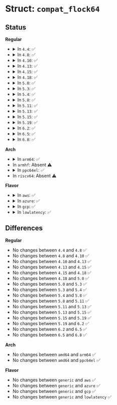 # Struct: <code>compat_flock64</code>

## Status
<b>Regular</b>
<ul>
<li>
<details>
<summary>In <code>4.4</code>: ✅</summary>

```c
struct compat_flock64 {
    short int l_type;
    short int l_whence;
    compat_loff_t l_start;
    compat_loff_t l_len;
    compat_pid_t l_pid;
};
```
</details>
</li>
<li>
<details>
<summary>In <code>4.8</code>: ✅</summary>

```c
struct compat_flock64 {
    short int l_type;
    short int l_whence;
    compat_loff_t l_start;
    compat_loff_t l_len;
    compat_pid_t l_pid;
};
```
</details>
</li>
<li>
<details>
<summary>In <code>4.10</code>: ✅</summary>

```c
struct compat_flock64 {
    short int l_type;
    short int l_whence;
    compat_loff_t l_start;
    compat_loff_t l_len;
    compat_pid_t l_pid;
};
```
</details>
</li>
<li>
<details>
<summary>In <code>4.13</code>: ✅</summary>

```c
struct compat_flock64 {
    short int l_type;
    short int l_whence;
    compat_loff_t l_start;
    compat_loff_t l_len;
    compat_pid_t l_pid;
};
```
</details>
</li>
<li>
<details>
<summary>In <code>4.15</code>: ✅</summary>

```c
struct compat_flock64 {
    short int l_type;
    short int l_whence;
    compat_loff_t l_start;
    compat_loff_t l_len;
    compat_pid_t l_pid;
};
```
</details>
</li>
<li>
<details>
<summary>In <code>4.18</code>: ✅</summary>

```c
struct compat_flock64 {
    short int l_type;
    short int l_whence;
    compat_loff_t l_start;
    compat_loff_t l_len;
    compat_pid_t l_pid;
};
```
</details>
</li>
<li>
<details>
<summary>In <code>5.0</code>: ✅</summary>

```c
struct compat_flock64 {
    short int l_type;
    short int l_whence;
    compat_loff_t l_start;
    compat_loff_t l_len;
    compat_pid_t l_pid;
};
```
</details>
</li>
<li>
<details>
<summary>In <code>5.3</code>: ✅</summary>

```c
struct compat_flock64 {
    short int l_type;
    short int l_whence;
    compat_loff_t l_start;
    compat_loff_t l_len;
    compat_pid_t l_pid;
};
```
</details>
</li>
<li>
<details>
<summary>In <code>5.4</code>: ✅</summary>

```c
struct compat_flock64 {
    short int l_type;
    short int l_whence;
    compat_loff_t l_start;
    compat_loff_t l_len;
    compat_pid_t l_pid;
};
```
</details>
</li>
<li>
<details>
<summary>In <code>5.8</code>: ✅</summary>

```c
struct compat_flock64 {
    short int l_type;
    short int l_whence;
    compat_loff_t l_start;
    compat_loff_t l_len;
    compat_pid_t l_pid;
};
```
</details>
</li>
<li>
<details>
<summary>In <code>5.11</code>: ✅</summary>

```c
struct compat_flock64 {
    short int l_type;
    short int l_whence;
    compat_loff_t l_start;
    compat_loff_t l_len;
    compat_pid_t l_pid;
};
```
</details>
</li>
<li>
<details>
<summary>In <code>5.13</code>: ✅</summary>

```c
struct compat_flock64 {
    short int l_type;
    short int l_whence;
    compat_loff_t l_start;
    compat_loff_t l_len;
    compat_pid_t l_pid;
};
```
</details>
</li>
<li>
<details>
<summary>In <code>5.15</code>: ✅</summary>

```c
struct compat_flock64 {
    short int l_type;
    short int l_whence;
    compat_loff_t l_start;
    compat_loff_t l_len;
    compat_pid_t l_pid;
};
```
</details>
</li>
<li>
<details>
<summary>In <code>5.19</code>: ✅</summary>

```c
struct compat_flock64 {
    short int l_type;
    short int l_whence;
    compat_loff_t l_start;
    compat_loff_t l_len;
    compat_pid_t l_pid;
};
```
</details>
</li>
<li>
<details>
<summary>In <code>6.2</code>: ✅</summary>

```c
struct compat_flock64 {
    short int l_type;
    short int l_whence;
    compat_loff_t l_start;
    compat_loff_t l_len;
    compat_pid_t l_pid;
};
```
</details>
</li>
<li>
<details>
<summary>In <code>6.5</code>: ✅</summary>

```c
struct compat_flock64 {
    short int l_type;
    short int l_whence;
    compat_loff_t l_start;
    compat_loff_t l_len;
    compat_pid_t l_pid;
};
```
</details>
</li>
<li>
<details>
<summary>In <code>6.8</code>: ✅</summary>

```c
struct compat_flock64 {
    short int l_type;
    short int l_whence;
    compat_loff_t l_start;
    compat_loff_t l_len;
    compat_pid_t l_pid;
};
```
</details>
</li>
</ul>
<b>Arch</b>
<ul>
<li>
<details>
<summary>In <code>arm64</code>: ✅</summary>

```c
struct compat_flock64 {
    short int l_type;
    short int l_whence;
    compat_loff_t l_start;
    compat_loff_t l_len;
    compat_pid_t l_pid;
};
```
</details>
</li>
<li>
In <code>armhf</code>: Absent ⚠️
</li>
<li>
<details>
<summary>In <code>ppc64el</code>: ✅</summary>

```c
struct compat_flock64 {
    short int l_type;
    short int l_whence;
    compat_loff_t l_start;
    compat_loff_t l_len;
    compat_pid_t l_pid;
};
```
</details>
</li>
<li>
In <code>riscv64</code>: Absent ⚠️
</li>
</ul>
<b>Flavor</b>
<ul>
<li>
<details>
<summary>In <code>aws</code>: ✅</summary>

```c
struct compat_flock64 {
    short int l_type;
    short int l_whence;
    compat_loff_t l_start;
    compat_loff_t l_len;
    compat_pid_t l_pid;
};
```
</details>
</li>
<li>
<details>
<summary>In <code>azure</code>: ✅</summary>

```c
struct compat_flock64 {
    short int l_type;
    short int l_whence;
    compat_loff_t l_start;
    compat_loff_t l_len;
    compat_pid_t l_pid;
};
```
</details>
</li>
<li>
<details>
<summary>In <code>gcp</code>: ✅</summary>

```c
struct compat_flock64 {
    short int l_type;
    short int l_whence;
    compat_loff_t l_start;
    compat_loff_t l_len;
    compat_pid_t l_pid;
};
```
</details>
</li>
<li>
<details>
<summary>In <code>lowlatency</code>: ✅</summary>

```c
struct compat_flock64 {
    short int l_type;
    short int l_whence;
    compat_loff_t l_start;
    compat_loff_t l_len;
    compat_pid_t l_pid;
};
```
</details>
</li>
</ul>

## Differences
<b>Regular</b>
<ul>
<li>
No changes between <code>4.4</code> and <code>4.8</code> ✅
</li>
<li>
No changes between <code>4.8</code> and <code>4.10</code> ✅
</li>
<li>
No changes between <code>4.10</code> and <code>4.13</code> ✅
</li>
<li>
No changes between <code>4.13</code> and <code>4.15</code> ✅
</li>
<li>
No changes between <code>4.15</code> and <code>4.18</code> ✅
</li>
<li>
No changes between <code>4.18</code> and <code>5.0</code> ✅
</li>
<li>
No changes between <code>5.0</code> and <code>5.3</code> ✅
</li>
<li>
No changes between <code>5.3</code> and <code>5.4</code> ✅
</li>
<li>
No changes between <code>5.4</code> and <code>5.8</code> ✅
</li>
<li>
No changes between <code>5.8</code> and <code>5.11</code> ✅
</li>
<li>
No changes between <code>5.11</code> and <code>5.13</code> ✅
</li>
<li>
No changes between <code>5.13</code> and <code>5.15</code> ✅
</li>
<li>
No changes between <code>5.15</code> and <code>5.19</code> ✅
</li>
<li>
No changes between <code>5.19</code> and <code>6.2</code> ✅
</li>
<li>
No changes between <code>6.2</code> and <code>6.5</code> ✅
</li>
<li>
No changes between <code>6.5</code> and <code>6.8</code> ✅
</li>
</ul>
<b>Arch</b>
<ul>
<li>
No changes between <code>amd64</code> and <code>arm64</code> ✅
</li>
<li>
No changes between <code>amd64</code> and <code>ppc64el</code> ✅
</li>
</ul>
<b>Flavor</b>
<ul>
<li>
No changes between <code>generic</code> and <code>aws</code> ✅
</li>
<li>
No changes between <code>generic</code> and <code>azure</code> ✅
</li>
<li>
No changes between <code>generic</code> and <code>gcp</code> ✅
</li>
<li>
No changes between <code>generic</code> and <code>lowlatency</code> ✅
</li>
</ul>
